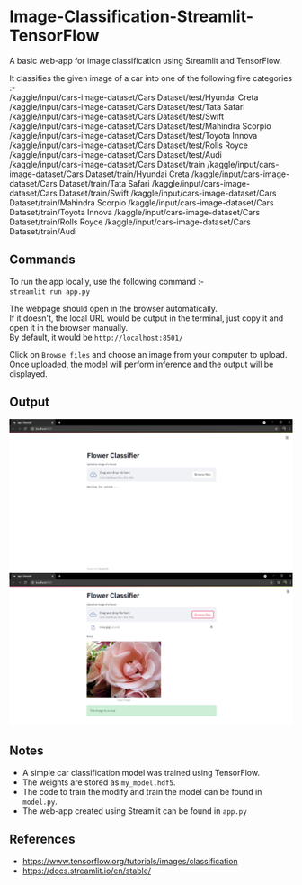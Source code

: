 # Image-Classification-Streamlit-TensorFlow
A basic web-app for image classification using Streamlit and TensorFlow.

It classifies the given image of a car into one of the following five categories :-  
/kaggle/input/cars-image-dataset/Cars Dataset/test/Hyundai Creta
/kaggle/input/cars-image-dataset/Cars Dataset/test/Tata Safari
/kaggle/input/cars-image-dataset/Cars Dataset/test/Swift
/kaggle/input/cars-image-dataset/Cars Dataset/test/Mahindra Scorpio
/kaggle/input/cars-image-dataset/Cars Dataset/test/Toyota Innova
/kaggle/input/cars-image-dataset/Cars Dataset/test/Rolls Royce
/kaggle/input/cars-image-dataset/Cars Dataset/test/Audi
/kaggle/input/cars-image-dataset/Cars Dataset/train
/kaggle/input/cars-image-dataset/Cars Dataset/train/Hyundai Creta
/kaggle/input/cars-image-dataset/Cars Dataset/train/Tata Safari
/kaggle/input/cars-image-dataset/Cars Dataset/train/Swift
/kaggle/input/cars-image-dataset/Cars Dataset/train/Mahindra Scorpio
/kaggle/input/cars-image-dataset/Cars Dataset/train/Toyota Innova
/kaggle/input/cars-image-dataset/Cars Dataset/train/Rolls Royce
/kaggle/input/cars-image-dataset/Cars Dataset/train/Audi

## Commands

To run the app locally, use the following command :-  
`streamlit run app.py`  

The webpage should open in the browser automatically.  
If it doesn't, the local URL would be output in the terminal, just copy it and open it in the browser manually.  
By default, it would be `http://localhost:8501/`  

Click on `Browse files` and choose an image from your computer to upload.  
Once uploaded, the model will perform inference and the output will be displayed.  

## Output

<img src ='misc/sample_home_page.png' width = 700>  

<img src ='misc/sample_output.png' width = 700>


## Notes
* A simple car classification model was trained using TensorFlow.  
* The weights are stored as `my_model.hdf5`.  
* The code to train the modify and train the model can be found in `model.py`.  
* The web-app created using Streamlit can be found in `app.py`


## References

* https://www.tensorflow.org/tutorials/images/classification
* https://docs.streamlit.io/en/stable/
